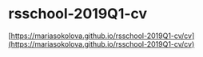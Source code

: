 # rsschool-2019Q1-cv
[https://mariasokolova.github.io/rsschool-2019Q1-cv/cv](https://mariasokolova.github.io/rsschool-2019Q1-cv/cv)

